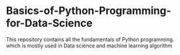 # Basics-of-Python-Programming-for-Data-Science
This repository contains all the fundamentals of Python programming. which is mostly used in Data science and machine learning algorithm
